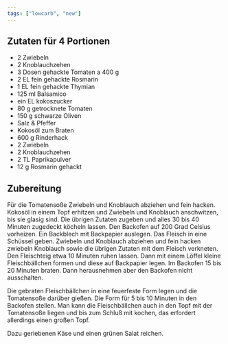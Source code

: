 ```yaml
---
tags: ["lowcarb", "new"]
---
```


## Zutaten für 4 Portionen
- 2 Zwiebeln
- 2 Knoblauchzehen
- 3 Dosen gehackte Tomaten а 400 g
- 2 EL fein gehackte Rosmarin
- 1 EL fein gehackte Thymian
- 125 ml Balsamico
- ein EL kokoszucker
- 80 g getrocknete Tomaten
- 150 g schwarze Oliven
- Salz & Pfeffer
- Kokosöl zum Braten
- 600 g Rinderhack
- 2 Zwiebeln
- 2 Knoblauchzehen
- 2 TL Paprikapulver
- 12 g Rosmarin gehackt

## Zubereitung
Für die Tomatensoße Zwiebeln und Knoblauch abziehen und fein hacken. Kokosöl in einem Topf erhitzen und Zwiebeln und Knoblauch anschwitzen, bis sie glasig sind. Die übrigen Zutaten zugeben und alles 30 bis 40 Minuten zugedeckt köcheln lassen.
Den Backofen auf 200 Grad Celsius vorheizen. Ein Backblech mit Backpapier auslegen. Das Fleisch in eine Schüssel geben. Zwiebeln und Knoblauch abziehen und fein hacken zwiebeln Knoblauch sowie die übrigen Zutaten mit dem Fleisch verkneten. Den Fleischteig etwa 10 Minuten ruhen lassen. Dann mit einem Löffel kleine Fleischbällchen formen und diese auf Backpapier legen. Im Backofen 15 bis 20 Minuten braten. Dann herausnehmen aber den Backofen nicht ausschalten.

Die gebraten Fleischbällchen in eine feuerfeste Form legen und die Tomatensoße darüber gießen. Die Form für 5 bis 10 Minuten in den Backofen stellen. Man kann die Fleischbällchen auch in den Topf mit der Tomatensoße liegen und bis zum Schluß mit kochen, das erfordert allerdings einen großen Topf.

Dazu geriebenen Käse und einen grünen Salat reichen.
